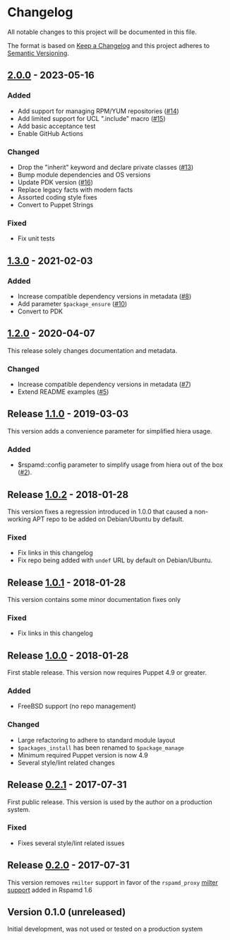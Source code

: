 # Changelog
All notable changes to this project will be documented in this file.

The format is based on [Keep a Changelog](http://keepachangelog.com/en/1.0.0/)
and this project adheres to [Semantic Versioning](http://semver.org/spec/v2.0.0.html).

## [2.0.0] - 2023-05-16

### Added
- Add support for managing RPM/YUM repositories ([#14])
- Add limited support for UCL ".include" macro ([#15])
- Add basic acceptance test
- Enable GitHub Actions

### Changed
- Drop the "inherit" keyword and declare private classes ([#13])
- Bump module dependencies and OS versions
- Update PDK version ([#16])
- Replace legacy facts with modern facts
- Assorted coding style fixes
- Convert to Puppet Strings

### Fixed
- Fix unit tests

## [1.3.0] - 2021-02-03

### Added
- Increase compatible dependency versions in metadata ([#8])
- Add parameter `$package_ensure` ([#10])
- Convert to PDK

## [1.2.0] - 2020-04-07
This release solely changes documentation and metadata.

### Changed
- Increase compatible dependency versions in metadata ([#7])
- Extend README examples ([#5])

## Release [1.1.0] - 2019-03-03
This version adds a convenience parameter for simplified hiera usage.

### Added
- $rspamd::config parameter to simplify usage from hiera out of the box ([#2]).

## Release [1.0.2] - 2018-01-28
This version fixes a regression introduced in 1.0.0 that caused a non-working
APT repo to be added on Debian/Ubuntu by default.

### Fixed
- Fix links in this changelog
- Fix repo being added with `undef` URL by default on Debian/Ubuntu.

## Release [1.0.1] - 2018-01-28
This version contains some minor documentation fixes only

### Fixed
- Fix links in this changelog

## Release [1.0.0] - 2018-01-28
First stable release. This version now requires Puppet 4.9 or greater.

### Added
- FreeBSD support (no repo management)

### Changed
- Large refactoring to adhere to standard module layout
- `$packages_install` has been renamed to `$package_manage`
- Minimum required Puppet version is now 4.9
- Several style/lint related changes

## Release [0.2.1] - 2017-07-31
First public release. This version is used by the author on a production system.

### Fixed
- Fixes several style/lint related issues

## Release [0.2.0] - 2017-07-31
This version removes `rmilter` support in favor of the `rspamd_proxy` [milter support](https://rspamd.com/doc/workers/rspamd_proxy.html) added in Rspamd 1.6

## Version 0.1.0 (unreleased)
Initial development, was not used or tested on a production system

[Unreleased]: https://github.com/markt-de/puppet-rspamd/compare/v2.0.0...HEAD
[2.0.0]: https://github.com/markt-de/puppet-rspamd/compare/v1.3.0...v2.0.0
[1.3.0]: https://github.com/markt-de/puppet-rspamd/compare/v1.2.0...v1.3.0
[1.2.0]: https://github.com/markt-de/puppet-rspamd/compare/v1.1.0...v1.2.0
[1.1.0]: https://github.com/markt-de/puppet-rspamd/compare/v1.0.2...v1.1.0
[1.0.2]: https://github.com/markt-de/puppet-rspamd/compare/v1.0.1...v1.0.2
[1.0.1]: https://github.com/markt-de/puppet-rspamd/compare/v1.0.0...v1.0.1
[1.0.0]: https://github.com/markt-de/puppet-rspamd/compare/v0.2.1...v1.0.0
[0.2.1]: https://github.com/markt-de/puppet-rspamd/compare/v0.2.0...v0.2.1
[0.2.0]: https://github.com/markt-de/puppet-rspamd/compare/1980687...v0.2.0
[#16]: https://github.com/markt-de/puppet-rspamd/pull/16
[#15]: https://github.com/markt-de/puppet-rspamd/pull/15
[#14]: https://github.com/markt-de/puppet-rspamd/pull/14
[#13]: https://github.com/markt-de/puppet-rspamd/pull/13
[#10]: https://github.com/markt-de/puppet-rspamd/pull/10
[#8]: https://github.com/markt-de/puppet-rspamd/pull/8
[#7]: https://github.com/markt-de/puppet-rspamd/pull/7
[#5]: https://github.com/markt-de/puppet-rspamd/issues/5
[#2]: https://github.com/markt-de/puppet-rspamd/pull/2
